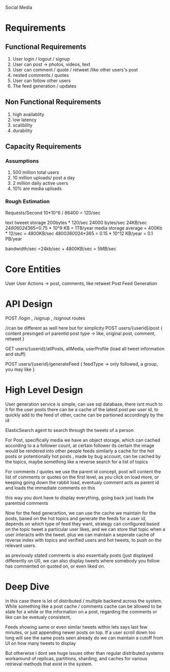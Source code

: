 Social Media

# Requirements

## Functional Requirements

1. User login / logout / signup
2. User can post -> photos, videos, text
3. User can comment / quote / retweet /like other users's post
4. nested comments / quotes
5. User can follow other users
6. The feed generation / updates


## Non Functional Requirements

1. high availablity
2. low latency
3. scalibility
4. durability

## Capacity Requirements

### Assumptions

1. 500 million total users
2. 10 million uploads/ post a day
3. 2 million daily active users
4. 10% are media uploads

### Rough Estimation

Requests/Second 10*10^6 / 86400 = 120/sec

text tweeet storage 200bytes * 120/sec 24000 bytes/sec 24KB/sec 24*60*60*24*365=0.75 * 10^9 KB = 1TB/year
media storage average = 400Kb * 12/sec = 4800KB/sec 4800*3600*24*365 = 0.15 * 10^12 KB/year = 0.1 PB/year

bandwidth/sec =24kb/sec + 4800KB/sec = 5MB/sec

# Core Entities

User
User Actions -> post, comments, like retweet
Post
Feed Generation


# API Design

POST /login , /signup , /signout routes

//can be different as well here but for simplicity 
POST users/{userid}/post
{
    content
    presinged url
    parentid
    post type -> like, original post, comment, retweet
}

GET users/{userid}/allPosts, allMedia, userProfile (load all tweet information and stuff)

POST users/{userid}/generateFeed
{
    feedType -> only followed, a group, you may like
}


# High Level Design

User generation service is simple, can use sql database, there isnt much to it
for the user posts there can be a cache of the latest post per user id, to quickly add to the feed of other, cache can be partioned accordingly by the id

ElasticSearch agent to search through the tweets of a person

For Post, specifically media we have an object storage, which can cached according to a a follower count, at certain follower its certain the image would be rendered into other people feeds
similarly a cache for the hot posts or potentionally hot posts , made by bug account,  can be cached by the topics, maybe something like a reverse search for a list of topics

For comments / quotes we use the parent id concept, post will content the list of comments or quotes on the first level,
as you click on load more, or keeping going down the rabbit load, eventualy comment acts as parent id and loads the immediate comments on this

this way you dont have to display everything, going back just loads the parentsid comments

Now for the feed generartion, we can use the cache we maintain for the posts, based on the hot topics and generate the feeds for a user id, depends on which type of feed
they want,
strategy can configured based on the topic tweet a particular user likes, and we can store that topic when a user interacts with the tweet.
plus we can maintain a  seperate cache of reverse index with topics and verified users and hot tweets,  to push on the relevant users.

as previously stated comments is also essentially posts (just displayed differently on UI), we can also display tweets where somebody you follow has commented on quoted on, or even liked on.



# Deep Dive

in this case there is lot of distributed / multiple backend across the system. While something like a post cache / comments cache can be allowed to be stale for a while
or the information on a post, regarding the comments or like can be evetualy consistent,

Feeds showing same or even similar tweets within lets says last few minutes, or just appending newer posts on top. If a user scroll down too long will see the same posts seen already
do we can maintain a cutoff from UI on how many tweets to display

But otherwise i dont see huge issues other than regular distributed systems workaround of replicas, partitions, sharding, and caches for various retrieval methods that exist in the system.



